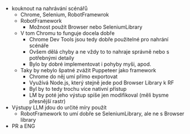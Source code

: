 - kouknout na nahrávání scénářů
    - Chrome, Selenium, RobotFramewrok
    - RobotFramework
        - Možnost použít Browser nebo SeleniumLibrary
    - V tom Chromu to funguje docela dobře
        - Chrome Dev Tools jsou tedy dobře použitelné pro nahrání scénáře
        - Ovšem dělá chyby a ne vždy to to nahraje správně nebo s potřebnými detaily
        - Bylo by dobré implementovat i pohyby myši, apod.
    - Taky by nebylo špatné zvážit Puppeteer jako framework 
        - Chrome do něj umí přímo exportovat
        - Využívá Node.js, který stejně jede pod Browser Library k RF
        - Byl by to tedy trochu více nativní přístup
        - LM by poté jeho výstup spíše jen modifikoval (měli bysme přesnější rastr)
- Výstupy LLM jdou do určité míry použít
    - RobotFramework to umí dobře se SeleniumLibrary, ale ne s Browser library
- PR a ENG
